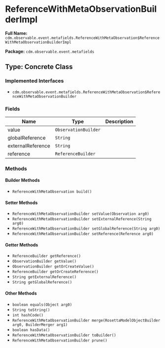 # ReferenceWithMetaObservationBuilderImpl

**Full Name:** `cdm.observable.event.metafields.ReferenceWithMetaObservation$ReferenceWithMetaObservationBuilderImpl`

**Package:** `cdm.observable.event.metafields`

## Type: Concrete Class

### Implemented Interfaces

- `cdm.observable.event.metafields.ReferenceWithMetaObservation$ReferenceWithMetaObservationBuilder`

### Fields

| Name | Type | Description |
|------|------|-------------|
| value | `ObservationBuilder` |  |
| globalReference | `String` |  |
| externalReference | `String` |  |
| reference | `ReferenceBuilder` |  |

### Methods

#### Builder Methods

- `ReferenceWithMetaObservation build()`

#### Setter Methods

- `ReferenceWithMetaObservationBuilder setValue(Observation arg0)`
- `ReferenceWithMetaObservationBuilder setExternalReference(String arg0)`
- `ReferenceWithMetaObservationBuilder setGlobalReference(String arg0)`
- `ReferenceWithMetaObservationBuilder setReference(Reference arg0)`

#### Getter Methods

- `ReferenceBuilder getReference()`
- `ObservationBuilder getValue()`
- `ObservationBuilder getOrCreateValue()`
- `ReferenceBuilder getOrCreateReference()`
- `String getExternalReference()`
- `String getGlobalReference()`

#### Other Methods

- `boolean equals(Object arg0)`
- `String toString()`
- `int hashCode()`
- `ReferenceWithMetaObservationBuilder merge(RosettaModelObjectBuilder arg0, BuilderMerger arg1)`
- `boolean hasData()`
- `ReferenceWithMetaObservationBuilder toBuilder()`
- `ReferenceWithMetaObservationBuilder prune()`

